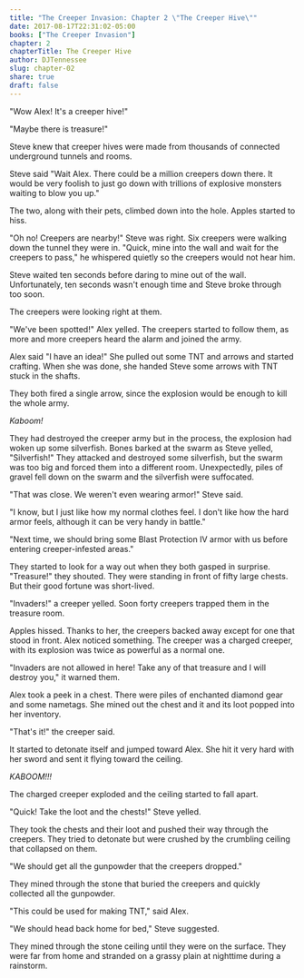 ```yaml
---
title: "The Creeper Invasion: Chapter 2 \"The Creeper Hive\""
date: 2017-08-17T22:31:02-05:00
books: ["The Creeper Invasion"]
chapter: 2
chapterTitle: The Creeper Hive
author: DJTennessee
slug: chapter-02
share: true
draft: false
---
```

"Wow Alex! It's a creeper hive!"

"Maybe there is treasure!"

Steve knew that creeper hives were made from thousands of connected underground tunnels and rooms.

<!--more-->

Steve said "Wait Alex. There could be a million creepers down there. It would be very foolish to just go down with trillions of explosive monsters waiting to blow you up."

The two, along with their pets, climbed down into the hole. Apples started to hiss.

"Oh no! Creepers are nearby!" Steve was right. Six creepers were walking down the tunnel they were in. "Quick, mine into the wall and wait for the creepers to pass," he whispered quietly so the creepers would not hear him.

Steve waited ten seconds before daring to mine out of the wall. Unfortunately, ten seconds wasn't enough time and Steve broke through too soon.

The creepers were looking right at them.

"We've been spotted!" Alex yelled. The creepers started to follow them, as more and more creepers heard the alarm and joined the army.

Alex said "I have an idea!" She pulled out some TNT and arrows and started crafting. When she was done, she handed Steve some arrows with TNT stuck in the shafts.

They both fired a single arrow, since the explosion would be enough to kill the whole army.

_Kaboom!_

They had destroyed the creeper army but in the process, the explosion had woken up some silverfish. Bones barked at the swarm as Steve yelled, "Silverfish!" They attacked and destroyed some silverfish, but the swarm was too big and forced them into a different room. Unexpectedly, piles of gravel fell down on the swarm and the silverfish were suffocated.

"That was close. We weren't even wearing armor!" Steve said.

"I know, but I just like how my normal clothes feel. I don't like how the hard armor feels, although it can be very handy in battle."

"Next time, we should bring some Blast Protection IV armor with us before entering creeper-infested areas."

They started to look for a way out when they both gasped in surprise. "Treasure!" they shouted. They were standing in front of fifty large chests. But their good fortune was short-lived.

"Invaders!" a creeper yelled. Soon forty creepers trapped them in the treasure room.

Apples hissed. Thanks to her, the creepers backed away except for one that stood in front. Alex noticed something. The creeper was a charged creeper, with its explosion was twice as powerful as a normal one.

"Invaders are not allowed in here! Take any of that treasure and I will destroy you," it warned them.

Alex took a peek in a chest. There were piles of enchanted diamond gear and some nametags. She mined out the chest and it and its loot popped into her inventory.

"That's it!" the creeper said.

It started to detonate itself and jumped toward Alex. She hit it very hard with her sword and sent it flying toward the ceiling.

_KABOOM!!!_

The charged creeper exploded and the ceiling started to fall apart.

"Quick! Take the loot and the chests!" Steve yelled.

They took the chests and their loot and pushed their way through the creepers. They tried to detonate but were crushed by the crumbling ceiling that collapsed on them.

"We should get all the gunpowder that the creepers dropped."

They mined through the stone that buried the creepers and quickly collected all the gunpowder.

"This could be used for making TNT," said Alex.

"We should head back home for bed," Steve suggested.

They mined through the stone ceiling until they were on the surface. They were far from home and stranded on a grassy plain at nighttime during a rainstorm.
